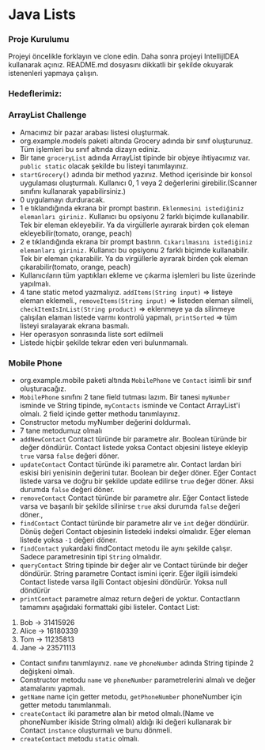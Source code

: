 #  Java Lists

### Proje Kurulumu

Projeyi öncelikle forklayın ve clone edin.
Daha sonra projeyi IntellijIDEA kullanarak açınız. README.md dosyasını dikkatli bir şekilde okuyarak istenenleri yapmaya çalışın.


### Hedeflerimiz:

### ArrayList Challenge

 * Amacımız bir pazar arabası listesi oluşturmak.
 * org.example.models paketi altında Grocery adında bir sınıf oluşturunuz. Tüm işlemleri bu sınıf altında dizayn ediniz.
 * Bir tane  ```groceryList``` adında ArrayList tipinde bir objeye ihtiyacımız var. ```public static``` olacak şekilde bu listeyi tanımlayınız.
 * ```startGrocery()``` adında bir method yazınız. Method içerisinde bir konsol uygulaması oluşturmalı. Kullanıcı 0, 1 veya 2 değerlerini girebilir.(Scanner sınıfını kullanarak yapabilirsiniz.)
 * 0 uygulamayı durduracak.
 * 1 e tıklandığında ekrana bir prompt bastırın. ```Eklenmesini istediğiniz elemanları giriniz.``` Kullanıcı bu opsiyonu 2 farklı biçimde kullanabilir. Tek bir eleman ekleyebilir. Ya da virgüllerle ayırarak birden çok eleman ekleyebilir(tomato, orange, peach)
 * 2 e tıklandığında ekrana bir prompt bastırın. ```Cıkarılmasını istediğiniz elemanları giriniz.``` Kullanıcı bu opsiyonu 2 farklı biçimde kullanabilir. Tek bir eleman çıkarabilir. Ya da virgüllerle ayırarak birden çok eleman çıkarabilir(tomato, orange, peach)
 *  Kullanıcıların tüm yaptıkları ekleme ve çıkarma işlemleri bu liste üzerinde yapılmalı.
 * 4 tane static metod yazmalıyız. ```addItems(String input)``` => listeye eleman eklemeli., ```removeItems(String input)``` => listeden eleman silmeli, ```checkItemIsInList(String product)``` => eklenmeye ya da silinmeye çalışılan elaman listede varmı kontrolü yapmalı, ```printSorted``` => tüm listeyi sıralayarak ekrana basmalı.
 * Her operasyon sonrasında liste sort edilmeli
 * Listede hiçbir şekilde tekrar eden veri bulunmamalı.
 
### Mobile Phone

* org.example.mobile paketi altında ```MobilePhone``` ve ```Contact``` isimli bir sınıf oluşturacağız.
* ```MobilePhone``` sınıfını 2 tane field tutması lazım. Bir tanesi ```myNumber``` isminde ve String tipinde, ```myContacts``` isminde ve Contact ArrayList'i olmalı. 2 field içinde getter methodu tanımlayınız.
* Constructor metodu myNumber değerini doldurmalı.
* 7 tane metodumuz olmalı
* ```addNewContact``` Contact türünde bir parametre alır. Boolean türünde bir değer döndürür. Contact listede yoksa Contact objesini listeye ekleyip ```true``` varsa ```false``` değeri döner.  
* ```updateContact``` Contact türünde iki parametre alır. Contact lardan biri eskisi biri yenisinin değerini tutar. Boolean bir değer döner. Eğer Contact listede varsa ve doğru bir şekilde update edilirse ```true``` değer döner. Aksi durumda  ```false``` değeri döner.
* ```removeContact``` Contact türünde bir parametre alır. Eğer Contact listede varsa ve başarılı bir şekilde silinirse ```true``` aksi durumda ```false``` değeri döner.,
* ```findContact``` Contact türünde bir parametre alır ve ```int``` değer döndürür. Dönüş değeri Contact objesinin listedeki indeksi olmalıdır. Eğer eleman listede yoksa ```-1``` değeri döner.
* ```findContact``` yukardaki findContact metodu ile aynı şekilde çalışır. Sadece parametresinin tipi ```String``` olmalıdır.
* ```queryContact``` String tipinde bir değer alır ve Contact türünde bir değer döndürür. String parametre Contact ismini içerir. Eğer ilgili isimdeki Contact listede varsa ilgili Contact objesini döndürür. Yoksa null döndürür
* ```printContact``` parametre almaz return değeri de yoktur. Contactların tamamını  aşağıdaki formattaki gibi listeler.
  Contact List:
1. Bob -> 31415926
2. Alice -> 16180339
3. Tom -> 11235813
4. Jane -> 23571113

* Contact sınıfını tanımlayınız. ```name``` ve ```phoneNumber``` adında String tipinde 2 değişkeni olmalı.
* Constructor metodu ```name``` ve ```phoneNumber``` parametrelerini almalı ve değer atamalarını yapmalı.
* ```getName``` name için getter metodu, ```getPhoneNumber``` phoneNumber için getter metodu tanımlanmalı. 
* ```createContact``` iki parametre alan bir metod olmalı.(Name ve phoneNumber ikiside String olmalı) aldığı iki değeri kullanarak bir Contact ```instance``` oluşturmalı ve bunu dönmeli.
* ```createContact``` metodu ```static``` olmalı.
